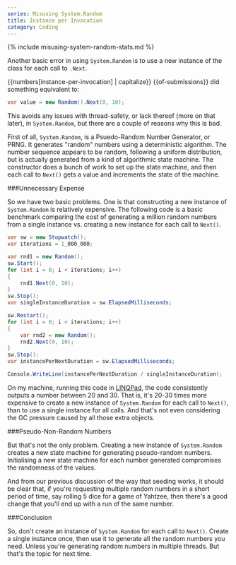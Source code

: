 ```yaml
---
series: Misusing System.Random
title: Instance per Invocation
category: Coding
---
```

{% include misusing-system-random-stats.md %}

Another basic error in using `System.Random` is to use a new instance of the
class for each call to `.Next`.
<!--more-->

{{numbers[instance-per-invocation] | capitalize}} {{of-submissions}} did something equivalent to:

```csharp
var value = new Random().Next(0, 10);
```

This avoids any issues with thread-safety, or lack thereof (more on that later),
in `System.Random`, but there are a couple of reasons why this is bad.

First of all, `System.Random`, is a Psuedo-Random Number Generator, or PRNG. It
generates "random" numbers using a deterministic algorithm.  The number sequence
appears to be random, following a uniform distribution, but is actually
generated from a kind of algorithmic state machine. The constructor does a bunch
of work to set up the state machine, and then each call to `Next()` gets a value
and increments the state of the machine.  

###Unnecessary Expense

So we have two basic problems. One is that constructing a new instance of
`System.Random` is relatively expensive. The following code is a basic benchmark
comparing the cost of generating a million random numbers from a single
instance vs. creating a new instance for each call to `Next()`.

```csharp
var sw = new Stopwatch();
var iterations = 1_000_000;

var rnd1 = new Random();
sw.Start();
for (int i = 0; i < iterations; i++)
{
	rnd1.Next(0, 10);
}
sw.Stop();
var singleInstanceDuration = sw.ElapsedMilliseconds;

sw.Restart();
for (int i = 0; i < iterations; i++)
{
	var rnd2 = new Random();
	rnd2.Next(0, 10);
}
sw.Stop();
var instancePerNextDuration = sw.ElapsedMilliseconds;

Console.WriteLine(instancePerNextDuration / singleInstanceDuration);
```

On my machine, running this code in [LINQPad](https://linqpad.net), the code
consistently outputs a number between 20 and 30. That is, it's 20-30 times more
expensive to create a new instance of `System.Random` for each call to `Next()`,
than to use a single instance for all calls. And that's not even considering the
GC pressure caused by all those extra objects.

###Pseudo-Non-Random Numbers

But that's not the only problem. Creating a new instance of `System.Random`
creates a new state machine for generating pseudo-random numbers. Initialising a
new state machine for each number generated compromises the randomness of the
values.

And from our previous discussion of the way that seeding works, it
should be clear that, if you're requesting multiple random numbers in a short
period of time, say rolling 5 dice for a game of Yahtzee, then there's a good
change that you'll end up with a run of the same number.

###Conclusion

So, don't create an instance of `System.Random` for each call to `Next()`.
Create a single instance once, then use it to generate all the random numbers
you need. Unless you're generating random numbers in multiple threads. But
that's the topic for next time.
